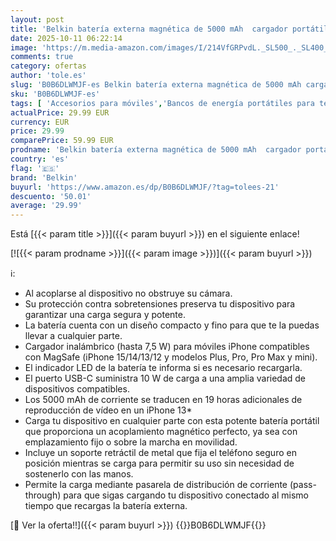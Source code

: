 ```yaml
---
layout: post
title: 'Belkin batería externa magnética de 5000 mAh  cargador portátil compatible con MagSafe  pass-through  power bank con salida de 7 5 W y entrada de 10 W  soporte extraíble  iPhone serie 16  15  14  13'
date: 2025-10-11 06:22:14
image: 'https://m.media-amazon.com/images/I/214VfGRPvdL._SL500_._SL400_.jpg'
comments: true
category: ofertas
author: 'tole.es'
slug: 'B0B6DLWMJF-es Belkin batería externa magnética de 5000 mAh cargador...'
sku: 'B0B6DLWMJF-es'
tags: [ 'Accesorios para móviles','Bancos de energía portátiles para teléfonos móviles','Cargadores para móviles','Comunicación móvil y accesorios','Electrónica','belkin','iphone','magsafe','🇪🇸', ]
actualPrice: 29.99 EUR
currency: EUR
price: 29.99
comparePrice: 59.99 EUR
prodname: 'Belkin batería externa magnética de 5000 mAh  cargador portátil compatible con MagSafe  pass-through  power bank con salida de 7 5 W y entrada de 10 W  soporte extraíble  iPhone serie 16  15  14  13'
country: 'es'
flag: '🇪🇸'
brand: 'Belkin'
buyurl: 'https://www.amazon.es/dp/B0B6DLWMJF/?tag=tolees-21'
descuento: '50.01'
average: '29.99'
---
```


Está [{{< param title >}}]({{< param buyurl >}}) en el siguiente enlace!

[![{{< param prodname >}}]({{< param image >}})]({{< param buyurl >}})

ℹ️:

- Al acoplarse al dispositivo no obstruye su cámara.
- Su protección contra sobretensiones preserva tu dispositivo para garantizar una carga segura y potente.
- La batería cuenta con un diseño compacto y fino para que te la puedas llevar a cualquier parte.
- Cargador inalámbrico (hasta 7,5 W) para móviles iPhone compatibles con MagSafe (iPhone 15/14/13/12 y modelos Plus, Pro, Pro Max y mini).
- El indicador LED de la batería te informa si es necesario recargarla.
- El puerto USB-C suministra 10 W de carga a una amplia variedad de dispositivos compatibles.
- Los 5000 mAh de corriente se traducen en 19 horas adicionales de reproducción de vídeo en un iPhone 13*
- Carga tu dispositivo en cualquier parte con esta potente batería portátil que proporciona un acoplamiento magnético perfecto, ya sea con emplazamiento fijo o sobre la marcha en movilidad.
- Incluye un soporte retráctil de metal que fija el teléfono seguro en posición mientras se carga para permitir su uso sin necesidad de sostenerlo con las manos.
- Permite la carga mediante pasarela de distribución de corriente (pass-through) para que sigas cargando tu dispositivo conectado al mismo tiempo que recargas la batería externa.

[🛒 Ver la oferta!!]({{< param buyurl >}})
{{<world>}}B0B6DLWMJF{{</world>}}
